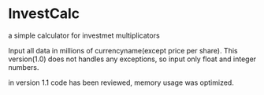 # InvestCalc
a simple calculator for investmet multiplicators

Input all data in millions of currencyname(except price per share). This version(1.0) does not handles any exceptions, so input only float and integer numbers.

in version 1.1 code has been reviewed, memory usage was optimized.
